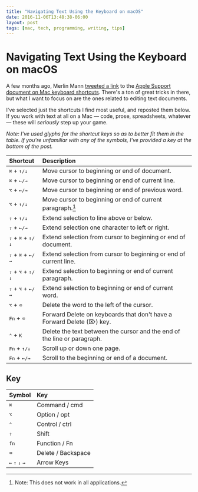 ```yaml
---
title: "Navigating Text Using the Keyboard on macOS"
date: 2016-11-06T13:48:38-06:00
layout: post
tags: [mac, tech, programming, writing, tips]
---
```


# Navigating Text Using the Keyboard on macOS

A few months ago, Merlin Mann [tweeted a link](https://twitter.com/hotdogsladies/status/760580445213831168) to the [Apple Support document on Mac keyboard shortcuts](https://support.apple.com/en-us/HT201236). There's a ton of great tricks in there, but what I want to focus on are the ones related to editing text documents.

I've selected just the shortcuts I find most useful, and reposted them below. If you work with text at all on a Mac — code, prose, spreadsheets, whatever — these will *seriously* step up your game.

*Note: I've used glyphs for the shortcut keys so as to better fit them in the table. If you're unfamiliar with any of the symbols, I've provided a key at the bottom of the post.*

| Shortcut                                     | Description                                                              |
| :------------------------------------------- | :----------------------------------------------------------------------- |
| <kbd>⌘</kbd> + <kbd>↑/↓</kbd>                | Move cursor to beginning or end of document.                             |
| <kbd>⌘</kbd> + <kbd>←/→</kbd>                | Move cursor to beginning or end of current line.                         |
| <kbd>⌥</kbd> + <kbd>←/→</kbd>                | Move cursor to beginning or end of previous word.                        |
| <kbd>⌥</kbd> + <kbd>↑/↓</kbd>                | Move cursor to beginning or end of current paragraph.[^1]                |
| <kbd>⇧</kbd> + <kbd>↑/↓</kbd>                | Extend selection to line above or below.                                 |
| <kbd>⇧</kbd> + <kbd>←/→</kbd>                | Extend selection one character to left or right.                         |
| <kbd>⇧</kbd> + <kbd>⌘</kbd> + <kbd>↑/↓</kbd> | Extend selection from cursor to beginning or end of document.            |
| <kbd>⇧</kbd> + <kbd>⌘</kbd> + <kbd>←/→</kbd> | Extend selection from cursor to beginning or end of current line.        |
| <kbd>⇧</kbd> + <kbd>⌥</kbd> + <kbd>↑/↓</kbd> | Extend selection to beginning or end of current paragraph.               |
| <kbd>⇧</kbd> + <kbd>⌥</kbd> + <kbd>←/→</kbd> | Extend selection to beginning or end of current word.                    |
| <kbd>⌥</kbd> + <kbd>⌫</kbd>                  | Delete the word to the left of the cursor.                               |
| <kbd>Fn</kbd> + <kbd>⌫</kbd>                 | Forward Delete on keyboards that don't have a Forward Delete (⌦) key.    |
| <kbd>⌃</kbd> + <kbd>K</kbd>                  | Delete the text between the cursor and the end of the line or paragraph. |
| <kbd>Fn</kbd> + <kbd>↑/↓</kbd>               | Scroll up or down one page.                                              |
| <kbd>Fn</kbd> + <kbd>←/→</kbd>               | Scroll to the beginning or end of a document.                            |

## Key

| Symbol                                              | Key                |
| :-------------------------------------------------- | :----------------- |
| <kbd>⌘</kbd>                                        | Command / cmd      |
| <kbd>⌥</kbd>                                        | Option / opt       |
| <kbd>⌃</kbd>                                        | Control / ctrl     |
| <kbd>⇧</kbd>                                        | Shift              |
| <kbd>fn</kbd>                                       | Function / Fn      |
| <kbd>⌫</kbd>                                        | Delete / Backspace |
| <kbd>←</kbd> <kbd>↑</kbd> <kbd>↓</kbd> <kbd>→</kbd> | Arrow Keys         |

[^1]:	Note: This does not work in all applications.
